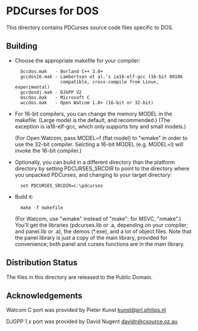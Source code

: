 PDCurses for DOS
================

This directory contains PDCurses source code files specific to DOS.


Building
--------

- Choose the appropriate makefile for your compiler:

        bccdos.mak   - Borland C++ 3.0+
        gccdos16.mak - Lambertsen et al.'s ia16-elf-gcc (16-bit 80186
                       compatible, cross-compile from Linux, experimental)
        gccdosdj.mak - DJGPP V2
        mscdos.mak   - Microsoft C
        wccdos.mak   - Open Watcom 1.8+ (16-bit or 32-bit)

- For 16-bit compilers, you can change the memory MODEL in the makefile.
  (Large model is the default, and recommended.)  (The exception is
  ia16-elf-gcc, which only supports tiny and small models.)

  (For Open Watcom, pass MODEL=f (flat model) to "wmake" in order to use
  the 32-bit compiler. Selcting a 16-bit MODEL (e.g. MODEL=l) will
  invoke the 16-bit compiler.)

- Optionally, you can build in a different directory than the platform
  directory by setting PDCURSES_SRCDIR to point to the directory where
  you unpacked PDCurses, and changing to your target directory:

        set PDCURSES_SRCDIR=c:\pdcurses

- Build it:

        make -f makefile

  (For Watcom, use "wmake" instead of "make"; for MSVC, "nmake".) You'll
  get the libraries (pdcurses.lib or .a, depending on your compiler; and
  panel.lib or .a), the demos (*.exe), and a lot of object files. Note
  that the panel library is just a copy of the main library, provided 
  for convenience; both panel and curses functions are in the main 
  library.


Distribution Status
-------------------

The files in this directory are released to the Public Domain.


Acknowledgements
----------------

Watcom C port was provided by Pieter Kunst <kunst@prl.philips.nl>

DJGPP 1.x port was provided by David Nugent <davidn@csource.oz.au>
